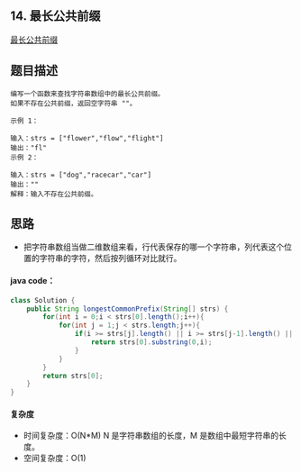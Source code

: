 ## 14. 最长公共前缀

[最长公共前缀](https://leetcode.cn/problems/longest-common-prefix/)



## 题目描述

```
编写一个函数来查找字符串数组中的最长公共前缀。
如果不存在公共前缀，返回空字符串 ""。

示例 1：

输入：strs = ["flower","flow","flight"]
输出："fl"
示例 2：

输入：strs = ["dog","racecar","car"]
输出：""
解释：输入不存在公共前缀。
```



## 思路

- 把字符串数组当做二维数组来看，行代表保存的哪一个字符串，列代表这个位置的字符串的字符，然后按列循环对比就行。



#### java code：

```java
class Solution {
    public String longestCommonPrefix(String[] strs) {
        for(int i = 0;i < strs[0].length();i++){
            for(int j = 1;j < strs.length;j++){
                if(i >= strs[j].length() || i >= strs[j-1].length() || strs[j].charAt(i) != strs[j-1].charAt(i)){
                    return strs[0].substring(0,i);
                }
            }
        }
        return strs[0];
    }
}
```



#### 复杂度

- 时间复杂度：O(N*M)  N 是字符串数组的长度，M 是数组中最短字符串的长度。
- 空间复杂度：O(1)